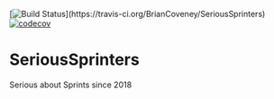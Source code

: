 [![Build Status](https://travis-ci.org/BrianCoveney/SeriousSprinters.svg?)](https://travis-ci.org/BrianCoveney/SeriousSprinters)
[![codecov](https://codecov.io/gh/BrianCoveney/SeriousSprinters/branch/master/graph/badge.svg)](https://codecov.io/gh/BrianCoveney/SeriousSprinters)

# SeriousSprinters

Serious about Sprints since 2018
